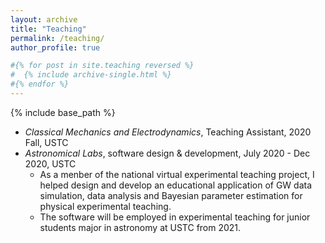 ```yaml
---
layout: archive
title: "Teaching"
permalink: /teaching/
author_profile: true

#{% for post in site.teaching reversed %}
#  {% include archive-single.html %}
#{% endfor %}
---
```


{% include base_path %}

* *Classical Mechanics and Electrodynamics*, Teaching Assistant, 2020 Fall, USTC
* *Astronomical Labs*, software design & development, July 2020 - Dec 2020, USTC
    * As a menber of the national virtual experimental teaching project, I helped design and develop an educational application of GW data simulation, data analysis and Bayesian parameter estimation for physical experimental teaching.
    * The software will be employed in experimental teaching for junior students major in astronomy at USTC from 2021.
